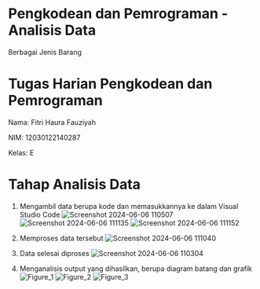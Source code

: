 # Pengkodean dan Pemrograman - Analisis Data 
Berbagai Jenis Barang

# Tugas Harian Pengkodean dan Pemrograman
Nama: Fitri Haura Fauziyah

NIM: 12030122140287

Kelas: E

# Tahap Analisis Data
1. Mengambil data berupa kode dan memasukkannya ke dalam Visual Studio Code
   ![Screenshot 2024-06-06 110507](https://github.com/FitriHauraFauziyah/AnalisisDataPerusahaan-BerbagaiJenisBarang/assets/167203968/009cd97b-cef4-4184-9993-c7e54ca12b54)
   ![Screenshot 2024-06-06 111135](https://github.com/FitriHauraFauziyah/AnalisisDataPerusahaan-BerbagaiJenisBarang/assets/167203968/19f8334b-c297-4680-81ef-3dd65b7638f1)
   ![Screenshot 2024-06-06 111152](https://github.com/FitriHauraFauziyah/AnalisisDataPerusahaan-BerbagaiJenisBarang/assets/167203968/f11b5713-7184-4c16-91b6-a66d9440c0f4)
   
3. Memproses data tersebut
   ![Screenshot 2024-06-06 111040](https://github.com/FitriHauraFauziyah/AnalisisDataPerusahaan-BerbagaiJenisBarang/assets/167203968/51674f94-35bd-4bb9-80a6-418173c7351a)
   
5. Data selesai diproses
   ![Screenshot 2024-06-06 110304](https://github.com/FitriHauraFauziyah/AnalisisDataPerusahaan-BerbagaiJenisBarang/assets/167203968/9e0493fb-ee1e-4031-98f2-02f244b3ee4f)
   
6. Menganalisis output yang dihasilkan, berupa diagram batang dan grafik
   ![Figure_1](https://github.com/FitriHauraFauziyah/AnalisisDataPerusahaan-BerbagaiJenisBarang/assets/167203968/3776444d-7f32-4a06-84a8-14b34d120602)
   ![Figure_2](https://github.com/FitriHauraFauziyah/AnalisisDataPerusahaan-BerbagaiJenisBarang/assets/167203968/7752f152-8314-4511-97a8-b666aac37f68)
   ![Figure_3](https://github.com/FitriHauraFauziyah/AnalisisDataPerusahaan-BerbagaiJenisBarang/assets/167203968/fd03ce84-4a55-4da2-a2fa-2d33fbc6eec4)




